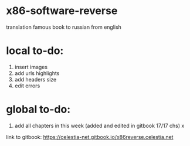 # x86-software-reverse
translation famous book to russian from english

# local to-do:
1. insert images
2. add urls highlights
3. add headers size 
4. edit errors

# global to-do:
1. add all chapters in this week (added and edited in gitbook 17/17 chs) x

link to gitbook: https://celestia-net.gitbook.io/x86reverse.celestia.net

   
